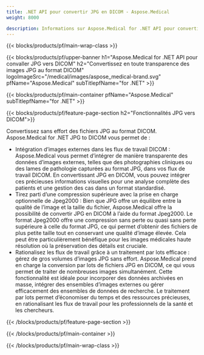 ```yaml
---
title: .NET API pour convertir JPG en DICOM - Aspose.Medical
weight: 8000

description: Informations sur Aspose.Medical for .NET API pour convertir JPG en DICOM
---
```


{{< blocks/products/pf/main-wrap-class >}}

{{< blocks/products/pf/upper-banner h1="Aspose.Medical for .NET API pour convaller JPG vers DICOM" h2="Convertissez en toute transparence des images JPG au format DICOM" logoImageSrc="/medical/images/aspose_medical-brand.svg" pfName="Aspose.Medical" subTitlepfName="for .NET" >}}

{{< blocks/products/pf/main-container pfName="Aspose.Medical" subTitlepfName="for .NET" >}}

{{< blocks/products/pf/feature-page-section h2="Fonctionnalités JPG vers DICOM">}}

<p>Convertissez sans effort des fichiers JPG au format DICOM. Aspose.Medical for .NET JPG to DICOM vous permet de :</p>

<ul>
<li>Intégration d’images externes dans les flux de travail DICOM : Aspose.Medical vous permet d’intégrer de manière transparente des données d’images externes, telles que des photographies cliniques ou des lames de pathologie capturées au format JPG, dans vos flux de travail DICOM. En convertissant JPG en DICOM, vous pouvez intégrer ces précieuses informations visuelles pour une analyse complète des patients et une gestion des cas dans un format standardisé.</li>
<li>Tirez parti d’une compression supérieure avec la prise en charge optionnelle de Jpeg2000 : Bien que JPG offre un équilibre entre la qualité de l’image et la taille du fichier, Aspose.Medical offre la possibilité de convertir JPG en DICOM à l’aide du format Jpeg2000. Le format Jpeg2000 offre une compression sans perte ou quasi sans perte supérieure à celle du format JPG, ce qui permet d’obtenir des fichiers de plus petite taille tout en conservant une qualité d’image élevée. Cela peut être particulièrement bénéfique pour les images médicales haute résolution où la préservation des détails est cruciale.</li>
<li>Rationalisez les flux de travail grâce à un traitement par lots efficace : gérez de gros volumes d’images JPG sans effort. Aspose.Medical prend en charge la conversion par lots de fichiers JPG en DICOM, ce qui vous permet de traiter de nombreuses images simultanément. Cette fonctionnalité est idéale pour incorporer des données archivées en masse, intégrer des ensembles d’images externes ou gérer efficacement des ensembles de données de recherche. Le traitement par lots permet d’économiser du temps et des ressources précieuses, en rationalisant les flux de travail pour les professionnels de la santé et les chercheurs.</li>
</ul>

{{< /blocks/products/pf/feature-page-section >}}

{{< /blocks/products/pf/main-container >}}

{{< /blocks/products/pf/main-wrap-class >}}